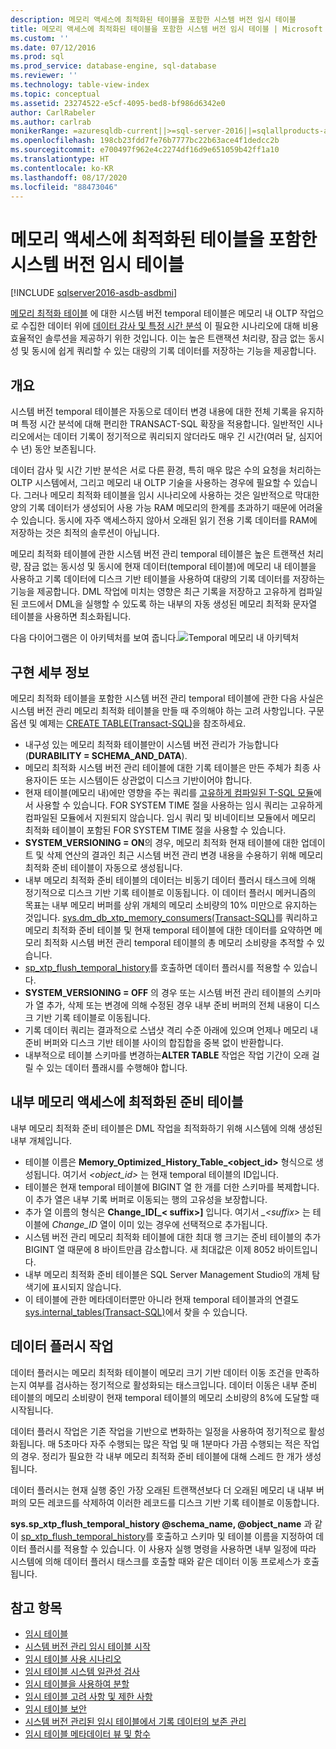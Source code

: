 ```yaml
---
description: 메모리 액세스에 최적화된 테이블을 포함한 시스템 버전 임시 테이블
title: 메모리 액세스에 최적화된 테이블을 포함한 시스템 버전 임시 테이블 | Microsoft 문서
ms.custom: ''
ms.date: 07/12/2016
ms.prod: sql
ms.prod_service: database-engine, sql-database
ms.reviewer: ''
ms.technology: table-view-index
ms.topic: conceptual
ms.assetid: 23274522-e5cf-4095-bed8-bf986d6342e0
author: CarlRabeler
ms.author: carlrab
monikerRange: =azuresqldb-current||>=sql-server-2016||=sqlallproducts-allversions||>=sql-server-linux-2017||=azuresqldb-mi-current
ms.openlocfilehash: 198cb23fdd7fe76b7777bc22b63ace4f1dedcc2b
ms.sourcegitcommit: e700497f962e4c2274df16d9e651059b42ff1a10
ms.translationtype: HT
ms.contentlocale: ko-KR
ms.lasthandoff: 08/17/2020
ms.locfileid: "88473046"
---
```

# <a name="system-versioned-temporal-tables-with-memory-optimized-tables"></a>메모리 액세스에 최적화된 테이블을 포함한 시스템 버전 임시 테이블

[!INCLUDE [sqlserver2016-asdb-asdbmi](../../includes/applies-to-version/sqlserver2016-asdb-asdbmi.md)]

[메모리 최적화 테이블](../../relational-databases/in-memory-oltp/memory-optimized-tables.md) 에 대한 시스템 버전 temporal 테이블은 메모리 내 OLTP 작업으로 수집한 데이터 위에 [데이터 감사 및 특정 시간 분석](https://msdn.microsoft.com/library/mt631669.aspx) 이 필요한 시나리오에 대해 비용 효율적인 솔루션을 제공하기 위한 것입니다. 이는 높은 트랜잭션 처리량, 잠금 없는 동시성 및 동시에 쉽게 쿼리할 수 있는 대량의 기록 데이터를 저장하는 기능을 제공합니다.

## <a name="overview"></a>개요

시스템 버전 temporal 테이블은 자동으로 데이터 변경 내용에 대한 전체 기록을 유지하며 특정 시간 분석에 대해 편리한 TRANSACT-SQL 확장을 적용합니다. 일반적인 시나리오에서는 데이터 기록이 정기적으로 쿼리되지 않더라도 매우 긴 시간(여러 달, 심지어 수 년) 동안 보존됩니다.

데이터 감사 및 시간 기반 분석은 서로 다른 환경, 특히 매우 많은 수의 요청을 처리하는 OLTP 시스템에서, 그리고 메모리 내 OLTP 기술을 사용하는 경우에 필요할 수 있습니다. 그러나 메모리 최적화 테이블을 임시 시나리오에 사용하는 것은 일반적으로 막대한 양의 기록 데이터가 생성되어 사용 가능 RAM 메모리의 한계를 초과하기 때문에 어려울 수 있습니다. 동시에 자주 액세스하지 않아서 오래된 읽기 전용 기록 데이터를 RAM에 저장하는 것은 최적의 솔루션이 아닙니다.

메모리 최적화 테이블에 관한 시스템 버전 관리 temporal 테이블은 높은 트랜잭션 처리량, 잠금 없는 동시성 및 동시에 현재 데이터(temporal 테이블)에 메모리 내 테이블을 사용하고 기록 데이터에 디스크 기반 테이블을 사용하여 대량의 기록 데이터를 저장하는 기능을 제공합니다. DML 작업에 미치는 영향은 최근 기록을 저장하고 고유하게 컴파일된 코드에서 DML을 실행할 수 있도록 하는 내부의 자동 생성된 메모리 최적화 문자열 테이블을 사용하면 최소화됩니다.

다음 다이어그램은 이 아키텍처를 보여 줍니다.![Temporal 메모리 내 아키텍처](../../relational-databases/tables/media/temporal-in-memory-architecture.png "Temporal 메모리 내 아키텍처")

## <a name="implementation-details"></a>구현 세부 정보

메모리 최적화 테이블을 포함한 시스템 버전 관리 temporal 테이블에 관한 다음 사실은 시스템 버전 관리 메모리 최적화 테이블을 만들 때 주의해야 하는 고려 사항입니다. 구문 옵션 및 예제는 [CREATE TABLE&#40;Transact-SQL&#41;](../../t-sql/statements/create-table-transact-sql.md)을 참조하세요.

- 내구성 있는 메모리 최적화 테이블만이 시스템 버전 관리가 가능합니다(**DURABILITY = SCHEMA_AND_DATA**).
- 메모리 최적화 시스템 버전 관리 테이블에 대한 기록 테이블은 만든 주체가 최종 사용자이든 또는 시스템이든 상관없이 디스크 기반이어야 합니다.
- 현재 테이블(메모리 내)에만 영향을 주는 쿼리를 [고유하게 컴파일된 T-SQL 모듈](https://msdn.microsoft.com/library/dn133184.aspx)에서 사용할 수 있습니다. FOR SYSTEM TIME 절을 사용하는 임시 쿼리는 고유하게 컴파일된 모듈에서 지원되지 않습니다. 임시 쿼리 및 비네이티브 모듈에서 메모리 최적화 테이블이 포함된 FOR SYSTEM TIME 절을 사용할 수 있습니다.
- **SYSTEM_VERSIONING = ON**의 경우, 메모리 최적화 현재 테이블에 대한 업데이트 및 삭제 연산의 결과인 최근 시스템 버전 관리 변경 내용을 수용하기 위해 메모리 최적화 준비 테이블이 자동으로 생성됩니다.
- 내부 메모리 최적화 준비 테이블의 데이터는 비동기 데이터 플러시 태스크에 의해 정기적으로 디스크 기반 기록 테이블로 이동됩니다. 이 데이터 플러시 메커니즘의 목표는 내부 메모리 버퍼를 상위 개체의 메모리 소비량의 10% 미만으로 유지하는 것입니다. [sys.dm_db_xtp_memory_consumers&#40;Transact-SQL&#41;](../../relational-databases/system-dynamic-management-views/sys-dm-db-xtp-memory-consumers-transact-sql.md)를 쿼리하고 메모리 최적화 준비 테이블 및 현재 temporal 테이블에 대한 데이터를 요약하면 메모리 최적화 시스템 버전 관리 temporal 테이블의 총 메모리 소비량을 추적할 수 있습니다.
- [sp_xtp_flush_temporal_history](../../relational-databases/system-stored-procedures/temporal-table-sp-xtp-flush-temporal-history.md)를 호출하면 데이터 플러시를 적용할 수 있습니다.
- **SYSTEM_VERSIONING = OFF** 의 경우 또는 시스템 버전 관리 테이블의 스키마가 열 추가, 삭제 또는 변경에 의해 수정된 경우 내부 준비 버퍼의 전체 내용이 디스크 기반 기록 테이블로 이동됩니다.
- 기록 데이터 쿼리는 결과적으로 스냅샷 격리 수준 아래에 있으며 언제나 메모리 내 준비 버퍼와 디스크 기반 테이블 사이의 합집합을 중복 없이 반환합니다.
- 내부적으로 테이블 스키마를 변경하는**ALTER TABLE** 작업은 작업 기간이 오래 걸릴 수 있는 데이터 플래시를 수행해야 합니다.

## <a name="the-internal-memory-optimized-staging-table"></a>내부 메모리 액세스에 최적화된 준비 테이블

내부 메모리 최적화 준비 테이블은 DML 작업을 최적화하기 위해 시스템에 의해 생성된 내부 개체입니다.

- 테이블 이름은 **Memory_Optimized_History_Table_<object_id>** 형식으로 생성됩니다. 여기서 *<object_id>* 는 현재 temporal 테이블의 ID입니다.
- 테이블은 현재 temporal 테이블에 BIGINT 열 한 개를 더한 스키마를 복제합니다. 이 추가 열은 내부 기록 버퍼로 이동되는 행의 고유성을 보장합니다.
- 추가 열 이름의 형식은 **Change_ID[_< suffix>]** 입니다. 여기서 *_\<suffix>* 는 테이블에 *Change_ID* 열이 이미 있는 경우에 선택적으로 추가됩니다.
- 시스템 버전 관리 메모리 최적화 테이블에 대한 최대 행 크기는 준비 테이블의 추가 BIGINT 열 때문에 8 바이트만큼 감소합니다. 새 최대값은 이제 8052 바이트입니다.
- 내부 메모리 최적화 준비 테이블은 SQL Server Management Studio의 개체 탐색기에 표시되지 않습니다.
- 이 테이블에 관한 메타데이터뿐만 아니라 현재 temporal 테이블과의 연결도 [sys.internal_tables&#40;Transact-SQL&#41;](../../relational-databases/system-catalog-views/sys-internal-tables-transact-sql.md)에서 찾을 수 있습니다.

## <a name="the-data-flush-task"></a>데이터 플러시 작업

데이터 플러시는 메모리 최적화 테이블이 메모리 크기 기반 데이터 이동 조건을 만족하는지 여부를 검사하는 정기적으로 활성화되는 태스크입니다. 데이터 이동은 내부 준비 테이블의 메모리 소비량이 현재 temporal 테이블의 메모리 소비량의 8%에 도달할 때 시작됩니다.

데이터 플러시 작업은 기존 작업을 기반으로 변화하는 일정을 사용하여 정기적으로 활성화됩니다. 매 5초마다 자주 수행되는 많은 작업 및 매 1분마다 가끔 수행되는 적은 작업의 경우. 정리가 필요한 각 내부 메모리 최적화 준비 테이블에 대해 스레드 한 개가 생성됩니다.

데이터 플러시는 현재 실행 중인 가장 오래된 트랜잭션보다 더 오래된 메모리 내 내부 버퍼의 모든 레코드를 삭제하여 이러한 레코드를 디스크 기반 기록 테이블로 이동합니다.

**sys.sp_xtp_flush_temporal_history @schema_name, @object_name** 과 같이 [sp_xtp_flush_temporal_history](../../relational-databases/system-stored-procedures/temporal-table-sp-xtp-flush-temporal-history.md)를 호출하고 스키마 및 테이블 이름을 지정하여 데이터 플러시를 적용할 수 있습니다. 이 사용자 실행 명령을 사용하면 내부 일정에 따라 시스템에 의해 데이터 플러시 태스크를 호출할 때와 같은 데이터 이동 프로세스가 호출됩니다.

## <a name="see-also"></a>참고 항목

- [임시 테이블](../../relational-databases/tables/temporal-tables.md)
- [시스템 버전 관리 임시 테이블 시작](../../relational-databases/tables/getting-started-with-system-versioned-temporal-tables.md)
- [임시 테이블 사용 시나리오](../../relational-databases/tables/temporal-table-usage-scenarios.md)
- [임시 테이블 시스템 일관성 검사](../../relational-databases/tables/temporal-table-system-consistency-checks.md)
- [임시 테이블을 사용하여 분할](../../relational-databases/tables/partitioning-with-temporal-tables.md)
- [임시 테이블 고려 사항 및 제한 사항](../../relational-databases/tables/temporal-table-considerations-and-limitations.md)
- [임시 테이블 보안](../../relational-databases/tables/temporal-table-security.md)
- [시스템 버전 관리된 임시 테이블에서 기록 데이터의 보존 관리](../../relational-databases/tables/manage-retention-of-historical-data-in-system-versioned-temporal-tables.md)
- [임시 테이블 메타데이터 뷰 및 함수](../../relational-databases/tables/temporal-table-metadata-views-and-functions.md)
